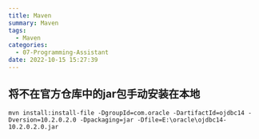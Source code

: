 ```yaml
---
title: Maven
summary: Maven
tags:
  - Maven
categories:
  - 07-Programming-Assistant
date: 2022-10-15 15:27:39
---
```


## 将不在官方仓库中的jar包手动安装在本地

```shell
mvn install:install-file -DgroupId=com.oracle -DartifactId=ojdbc14 -Dversion=10.2.0.2.0 -Dpackaging=jar -Dfile=E:\oracle\ojdbc14-10.2.0.2.0.jar
```
